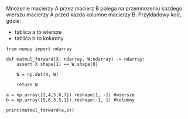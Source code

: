 Mnozenie macierzy A przez macierz B polega na przemnozeniu kazdego wierszu macierzy A przed kazda kolumne macierzy B. Przykładowy kod, gdzie:
- tablica a to wiersze
- tablica b to kolumny

```import numpy as np
from numpy import ndarray

def matmul_forward(X: ndarray, W:ndarray) -> ndarray:
    assert X.shape[1] == W.shape[0]

    N = np.dot(X, W)

    return N 

a = np.array([2,4,5,6,7]).reshape(1, -1) #wiersze
b = np.array([5,6,3,5,1]).reshape(-1, 1) #kolumny

print(matmul_forward(a,b))
```

